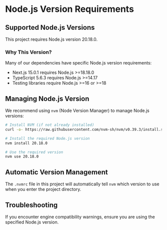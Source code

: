 # Node.js Version Requirements

## Supported Node.js Versions

This project requires Node.js version 20.18.0.

### Why This Version?

Many of our dependencies have specific Node.js version requirements:
- Next.js 15.0.1 requires Node.js >=18.18.0
- TypeScript 5.6.3 requires Node.js >=14.17
- Testing libraries require Node.js >=16 or >=18

## Managing Node.js Version

We recommend using `nvm` (Node Version Manager) to manage Node.js versions:

```bash
# Install NVM (if not already installed)
curl -o- https://raw.githubusercontent.com/nvm-sh/nvm/v0.39.3/install.sh | bash

# Install the required Node.js version
nvm install 20.18.0

# Use the required version
nvm use 20.18.0
```

## Automatic Version Management

The `.nvmrc` file in this project will automatically tell `nvm` which version to use when you enter the project directory.

## Troubleshooting

If you encounter engine compatibility warnings, ensure you are using the specified Node.js version.
